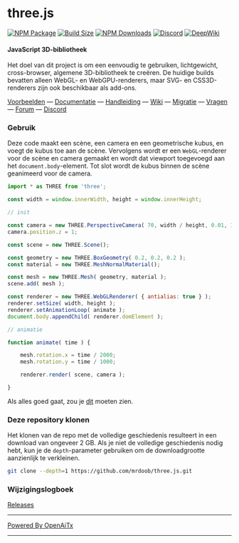 # three.js

[![NPM Package][npm]][npm-url]
[![Build Size][build-size]][build-size-url]
[![NPM Downloads][npm-downloads]][npmtrends-url]
[![Discord][discord]][discord-url]
[![DeepWiki][deepwiki]][deepwiki-url]

#### JavaScript 3D-bibliotheek

Het doel van dit project is om een eenvoudig te gebruiken, lichtgewicht, cross-browser, algemene 3D-bibliotheek te creëren. De huidige builds bevatten alleen WebGL- en WebGPU-renderers, maar SVG- en CSS3D-renderers zijn ook beschikbaar als add-ons.

[Voorbeelden](https://threejs.org/examples/) &mdash;
[Documentatie](https://threejs.org/docs/) &mdash;
[Handleiding](https://threejs.org/manual/) &mdash;
[Wiki](https://github.com/mrdoob/three.js/wiki) &mdash;
[Migratie](https://github.com/mrdoob/three.js/wiki/Migration-Guide) &mdash;
[Vragen](https://stackoverflow.com/questions/tagged/three.js) &mdash;
[Forum](https://discourse.threejs.org/) &mdash;
[Discord](https://discord.gg/56GBJwAnUS)

### Gebruik

Deze code maakt een scène, een camera en een geometrische kubus, en voegt de kubus toe aan de scène. Vervolgens wordt er een `WebGL`-renderer voor de scène en camera gemaakt en wordt dat viewport toegevoegd aan het `document.body`-element. Tot slot wordt de kubus binnen de scène geanimeerd voor de camera.

```javascript
import * as THREE from 'three';

const width = window.innerWidth, height = window.innerHeight;

// init

const camera = new THREE.PerspectiveCamera( 70, width / height, 0.01, 10 );
camera.position.z = 1;

const scene = new THREE.Scene();

const geometry = new THREE.BoxGeometry( 0.2, 0.2, 0.2 );
const material = new THREE.MeshNormalMaterial();

const mesh = new THREE.Mesh( geometry, material );
scene.add( mesh );

const renderer = new THREE.WebGLRenderer( { antialias: true } );
renderer.setSize( width, height );
renderer.setAnimationLoop( animate );
document.body.appendChild( renderer.domElement );

// animatie

function animate( time ) {

	mesh.rotation.x = time / 2000;
	mesh.rotation.y = time / 1000;

	renderer.render( scene, camera );

}
```

Als alles goed gaat, zou je [dit](https://jsfiddle.net/v98k6oze/) moeten zien.

### Deze repository klonen

Het klonen van de repo met de volledige geschiedenis resulteert in een download van ongeveer 2 GB. Als je niet de volledige geschiedenis nodig hebt, kun je de `depth`-parameter gebruiken om de downloadgrootte aanzienlijk te verkleinen.

```sh
git clone --depth=1 https://github.com/mrdoob/three.js.git
```

### Wijzigingslogboek

[Releases](https://github.com/mrdoob/three.js/releases)


[npm]: https://img.shields.io/npm/v/three
[npm-url]: https://www.npmjs.com/package/three
[build-size]: https://badgen.net/bundlephobia/minzip/three
[build-size-url]: https://bundlephobia.com/result?p=three
[npm-downloads]: https://img.shields.io/npm/dw/three
[npmtrends-url]: https://www.npmtrends.com/three
[discord]: https://img.shields.io/discord/685241246557667386
[discord-url]: https://discord.gg/56GBJwAnUS
[deepwiki]: https://deepwiki.com/badge.svg
[deepwiki-url]: https://deepwiki.com/mrdoob/three.js

---

[Powered By OpenAiTx](https://github.com/OpenAiTx/OpenAiTx)

---